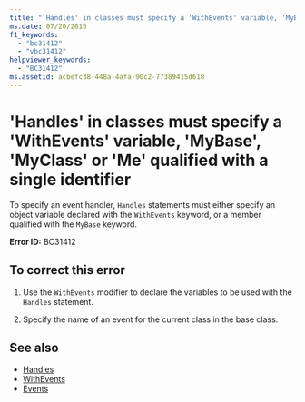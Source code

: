 ```yaml
---
title: "'Handles' in classes must specify a 'WithEvents' variable, 'MyBase', 'MyClass' or 'Me' qualified with a single identifier"
ms.date: 07/20/2015
f1_keywords: 
  - "bc31412"
  - "vbc31412"
helpviewer_keywords: 
  - "BC31412"
ms.assetid: acbefc38-448a-4afa-90c2-77389415d618
---
```

# 'Handles' in classes must specify a 'WithEvents' variable, 'MyBase', 'MyClass' or 'Me' qualified with a single identifier
To specify an event handler, `Handles` statements must either specify an object variable declared with the `WithEvents` keyword, or a member qualified with the `MyBase` keyword.  
  
 **Error ID:** BC31412  
  
## To correct this error  
  
1. Use the `WithEvents` modifier to declare the variables to be used with the `Handles` statement.  
  
2. Specify the name of an event for the current class in the base class.  
  
## See also

- [Handles](../../visual-basic/language-reference/statements/handles-clause.md)
- [WithEvents](../../visual-basic/language-reference/modifiers/withevents.md)
- [Events](../../visual-basic/programming-guide/language-features/events/index.md)
